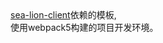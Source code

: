 <div><a href="https://www.npmjs.com/package/sea-lion-client" target="_blank">sea-lion-client</a>依赖的模板,</div>
<div>使用webpack5构建的项目开发环境。</div>